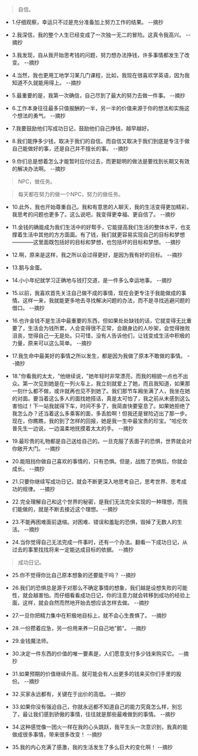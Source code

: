 >自信。

- 1.仔细观察，幸运只不过是充分准备加上努力工作的结果。 --摘抄

- 2.我深信，我的整个人生已经变成了一次独一无二的冒险。这真令我高兴。 --摘抄

- 3.我发现，自从我开始思考钱的问题，努力想办法挣钱，许多事情都发生了改变。 --摘抄

- 4.当然，我也更用工地学习某几门课程，比如，我现在很喜欢学英语，因为我知道不久就能用得上。 --摘抄

- 5.最重要的是，我第一次确信，自己尽到了最大的努力去做一件事。 --摘抄

- 6.工作本身往往最多只值报酬的一半，另一半的价值来源于你的想法和实施这个想法的勇气。 --摘抄

- 7.我要鼓励他们写成功日记，鼓励他们自己挣钱，越早越好。

- 8.我们能挣多少钱，取决于我们的自信。而自信又取决于我们到底是专注于做自己能做好的事，还是自己并不擅长的事。 --摘抄

- 9.你们总是想着怎么才能暂时应付过去，而更聪明的做法是要找到长期又有效的解决办法啊。 --摘抄

>NPC，做任务。

>每天都在努力的做一个NPC，努力的做任务。

- 10.此外，我也开始尊重自己。我和有意思的人聊天，我的生活变得更加精彩，我思考的问题也更多了。这么说吧，我变得更幸福、更自信了。 --摘抄

- 11.金钱的确能成为我们生活中的好帮手，它能提高我们生活的整体水平，也支撑着生活中其他的方方面面。有了钱，我们就更容易实现自己的目标和梦想————这里面既包括好的目标和梦想，也包括坏的目标和梦想。 --摘抄

- 12.啊，原来是这样，我之所以会过得更好，是因为我有好的目标。 --摘抄

- 13.鹅与金蛋。

- 14.小小年纪就学习正确地与钱打交道，是一件多么幸运地事。 --摘抄

- 15.以前，我喜欢首先关注自己做不成的事情，现在会更专注于我能做成的事情。这样一来，我就能更多地去寻找解决问题的办法，而不是寻找逃避问题的借口。 --摘抄

- 16.也许金钱不是生活中最重要的东西，但如果处处缺钱的话，它就变得无比重要了，生活会为钱所累，人会变得很不正常，会跟身边的人吵架，会觉得挫败沮丧，觉得自己一无是处。只可惜，没有人告诉他们，让钱变成生活中积极的力量，原来可以这么简单。 --摘抄

- 17.我生命中最美好的事情之所以发生，都是因为我做了原本不敢做的事情。 --摘抄

- 18."你看我的太太，"他继续说，"她年轻时非常漂亮，而我的相貌一点也不出众。第一次见到她是在一列火车上，我立刻就爱上了她，而且我知道，如果那一刻什么都不做，或许就再也见不到她了。我们那节车厢坐满了人，我坐在她的对面。要当着这么多人的面找她搭话，真是太可怕了，我之前从未感到这么害怕过！下一站我就得下车，时间不多了，我简直快要窒息了。如果她拒绝了我怎么办？还当着这么多乘客的面，多丢脸啊！但我还是冒险迈出了那一步。现在，你瞧瞧，我的到了怎样的回报，她是我一生中最宝贵的珍宝。"哈伦坎普先生一边说，一边温柔地抚摸着太太的手。 --摘抄

- 19.最珍贵的礼物都是自己送给自己的。一旦克服了丢面子的恐惧，世界就会对你敞开大门。 --摘抄

- 20.能阻挡你做自己喜欢的事情的，只有恐惧。但是，战胜了恐惧后，你就会成长。 --摘抄

- 21.只要你继续写成功日记，就会不断更深入地思考自己，思考世界、思考成功的规律。 --摘抄

- 22.完全理解自己和这个世界的秘密，是我们无法完全实现的一种理想，而我们能做的，就是不断去接近这个理想。 --摘抄

- 23.不能再困难面前退缩。对困难、错误和羞耻的恐惧，毁掉了无数人的生活。 --摘抄

- 24.当你觉得自己无法完成一件事时，还有一个办法。翻看一下成功日记，从过去的事里找找将来一定能达成目标的依据。 --摘抄

>成功日记。

- 25.你不觉得你比自己原本想象的还要能干吗？ --摘抄

- 26.我们的恐惧总是源于对那么不确定事情的想象，我们越是设想失败的可能性，就会越害怕。而仔细看看成功日记，你的注意力就会转移到成功的经验上面，这样，就会自然而然地开始去想应该怎样去做。 --摘抄

- 27.一旦你把精力集中在积极地目标上，就不会心生畏惧了。 --摘抄

- 28.一份攒着应急，另一份用来养一只自己地"鹅"。 --摘抄

- 29.金钱魔法师。

- 30.决定一件东西的价值的唯一要素是，人们愿意支付多少钱来购买它。 --摘抄

- 31.如果预期的价值继续升高，就可能会有人出更多的钱来买你们手里的股份。 --摘抄

- 32.买家永远都有，关键在于出价的高低。 --摘抄

- 33.如果你没有强迫自己，你就永远都不知道自己的能力究竟怎么样，别忘了，最让我们感到骄傲的事情，往往就是那些最难做到的事情。 --摘抄

- 34.这种感觉像一团火一样在我的心头跳跃，我平生头一次意识到，我真的能做成很多事情，带来很多改变！ --摘抄

- 35.我的内心充满了感激，我的生活发生了多么巨大的变化啊！ --摘抄

